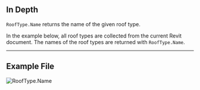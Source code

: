 ## In Depth
`RoofType.Name` returns the name of the given roof type.

In the example below, all roof types are collected from the current Revit document. The names of the roof types are returned with `RoofType.Name`.
___
## Example File

![RoofType.Name](./Revit.Elements.RoofType.Name_img.jpg)